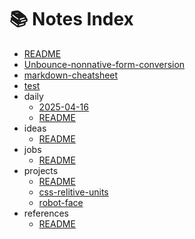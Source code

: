 # 📚 Notes Index

- [README](README.md)
- [Unbounce-nonnative-form-conversion](Unbounce-nonnative-form-conversion.md)
- [markdown-cheatsheet](markdown-cheatsheet.md)
- [test](test.md)
- daily
  - [2025-04-16](daily//2025-04-16.md)
  - [README](daily//README.md)
- ideas
  - [README](ideas//README.md)
- jobs
  - [README](jobs//README.md)
- projects
  - [README](projects//README.md)
  - [css-relitive-units](projects//css-relitive-units.md)
  - [robot-face](projects//robot-face.md)
- references
  - [README](references//README.md)
